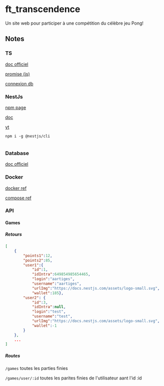# ft_transcendence
 Un site web pour participer à une compétition du célèbre jeu Pong!

## Notes

### TS

[doc officiel](https://www.typescriptlang.org/docs/handbook/intro.html)

[promise (js)](https://developer.mozilla.org/fr/docs/Web/JavaScript/Reference/Global_Objects/Promise)

[connexion db](https://www.npmjs.com/package/nestjs-pgpromise)

### NestJs

[npm page](https://www.npmjs.com/~nestjscore)

[doc](https://docs.nestjs.com/)

[yt](https://www.youtube.com/channel/UCcE2YngHoargpdjIzkCNY2Q/videos)

```
npm i -g @nestjs/cli


```

### Database

[doc officiel](https://www.postgresql.org/docs/current/index.html)

### Docker

[docker ref](https://docs.docker.com/engine/reference/builder/)

[compose ref](https://docs.docker.com/compose/compose-file/)

### API

#### Games

##### Retours

```json
[
    {
        "points1":12,
        "points2":85,
        "user1":{
            "id":1,
            "idIntra":649854985654465,
            "login":"aartiges",
            "username":"aartiges",
            "urlImg":"https://docs.nestjs.com/assets/logo-small.svg",
            "wallet":185},
        "user2": {
            "id":3,
            "idIntra":null,
            "login":"test",
            "username":"test",
            "urlImg":"https://docs.nestjs.com/assets/logo-small.svg",
            "wallet":-1
        }
    },
    ...
]
```

##### Routes

`/games` toutes les parties finies

`/games/user/:id` toutes les parites finies de l'utilisateur aant l'id :id

